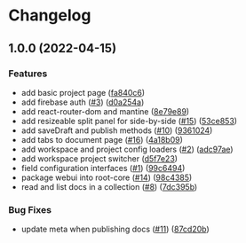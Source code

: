 # Changelog

## 1.0.0 (2022-04-15)


### Features

* add basic project page ([fa840c6](https://github.com/blinkk/rootjs/commit/fa840c6388bbe33db1fbde114c8cb112a64e5b35))
* add firebase auth ([#3](https://github.com/blinkk/rootjs/issues/3)) ([d0a254a](https://github.com/blinkk/rootjs/commit/d0a254a913ffe57b6fcfe3176178ef819a45e7f0))
* add react-router-dom and mantine ([8e79e89](https://github.com/blinkk/rootjs/commit/8e79e8980b557df77de02c8fceeec4c6866a7af1))
* add resizeable split panel for side-by-side ([#15](https://github.com/blinkk/rootjs/issues/15)) ([53ce853](https://github.com/blinkk/rootjs/commit/53ce8532e59a3666553e14f365fdffe097bd1228))
* add saveDraft and publish methods ([#10](https://github.com/blinkk/rootjs/issues/10)) ([9361024](https://github.com/blinkk/rootjs/commit/9361024d65d3b6e587d5a009bbe2464f800c725e))
* add tabs to document page ([#16](https://github.com/blinkk/rootjs/issues/16)) ([4a18b09](https://github.com/blinkk/rootjs/commit/4a18b090b0209be711ed509519080b9cc840d77f))
* add workspace and project config loaders ([#2](https://github.com/blinkk/rootjs/issues/2)) ([adc97ae](https://github.com/blinkk/rootjs/commit/adc97ae1d9583fd58b6fe87c4da0102fe2212398))
* add workspace project switcher ([d5f7e23](https://github.com/blinkk/rootjs/commit/d5f7e2334d9f1c9b85e45ff084a934bcdbedf22f))
* field configuration interfaces ([#1](https://github.com/blinkk/rootjs/issues/1)) ([99c6494](https://github.com/blinkk/rootjs/commit/99c649407fcdfafd82d47d538bfca2e22f2e149c))
* package webui into root-core ([#14](https://github.com/blinkk/rootjs/issues/14)) ([98c4385](https://github.com/blinkk/rootjs/commit/98c4385762a7abf37dd4a14f884096320626418c))
* read and list docs in a collection ([#8](https://github.com/blinkk/rootjs/issues/8)) ([7dc395b](https://github.com/blinkk/rootjs/commit/7dc395b63b2378c4056c5d1eeec270d89affc663))


### Bug Fixes

* update meta when publishing docs ([#11](https://github.com/blinkk/rootjs/issues/11)) ([87cd20b](https://github.com/blinkk/rootjs/commit/87cd20b825a8b936ba6ba39aed824635a9872631))
